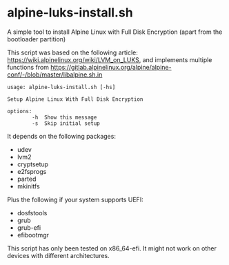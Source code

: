 # alpine-luks-install.sh

A simple tool to install Alpine Linux with Full Disk Encryption (apart from the bootloader partition)

This script was based on the following article: https://wiki.alpinelinux.org/wiki/LVM_on_LUKS, and implements multiple functions from https://gitlab.alpinelinux.org/alpine/alpine-conf/-/blob/master/libalpine.sh.in

```
usage: alpine-luks-install.sh [-hs]

Setup Alpine Linux With Full Disk Encryption

options:
        -h  Show this message
        -s  Skip initial setup      
```

It depends on the following packages:

* udev
* lvm2
* cryptsetup
* e2fsprogs
* parted
* mkinitfs

Plus the following if your system supports UEFI:

* dosfstools
* grub 
* grub-efi 
* efibootmgr

This script has only been tested on x86_64-efi. It might not work on other devices with different architectures.
